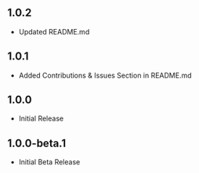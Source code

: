 ## 1.0.2

- Updated README.md

## 1.0.1

- Added Contributions & Issues Section in README.md

## 1.0.0

- Initial Release

## 1.0.0-beta.1

- Initial Beta Release
